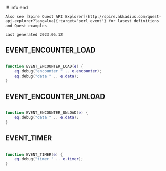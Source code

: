 !!! info end

    Also see [Spire Quest API Explorer](http://spire.akkadius.com/quest-api-explorer?lang=lua){:target="perl_event"} for latest definitions and Quest examples

    Last generated 2023.06.12

## EVENT_ENCOUNTER_LOAD

``` lua

function EVENT_ENCOUNTER_LOAD(e) {
	eq.debug("encounter " .. e.encounter);
	eq.debug("data " .. e.data);
}
```
## EVENT_ENCOUNTER_UNLOAD

``` lua

function EVENT_ENCOUNTER_UNLOAD(e) {
	eq.debug("data " .. e.data);
}
```
## EVENT_TIMER

``` lua

function EVENT_TIMER(e) {
	eq.debug("timer " .. e.timer);
}
```
